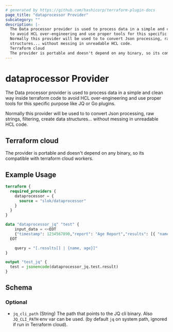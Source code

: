 ```yaml
---
# generated by https://github.com/hashicorp/terraform-plugin-docs
page_title: "dataprocessor Provider"
subcategory: ""
description: |-
  The Data processor provider is used to process data in a simple and clean way inside terraform code
  to avoid HCL over-engineering and use proper tools for this specific purpose like JQ or Go plugins.
  Normally this provider will be used to to convert Json processing, raw strings, filtering, create data
  structures... without messing in unreadable HCL code.
  Terraform cloud
  The provider is portable and doesn't depend on any binary, so its compatible with terraform cloud workers.
---
```


# dataprocessor Provider

The Data processor provider is used to process data in a simple and clean way inside terraform code
to avoid HCL over-engineering and use proper tools for this specific purpose like JQ or Go plugins.

Normally this provider will be used to to convert Json processing, raw strings, filtering, create data
structures... without messing in unreadable HCL code.

## Terraform cloud

The provider is portable and doesn't depend on any binary, so its compatible with terraform cloud workers.

## Example Usage

```terraform
terraform {
  required_providers {
    dataprocessor = {
      source = "slok/dataprocessor"
    }
  }
}

data "dataprocessor_jq" "test" {
	input_data = <<EOT
    {"timestamp": 1234567890,"report": "Age Report","results": [{ "name": "John", "age": 43, "city": "TownA" },{ "name": "Joe",  "age": 10, "city": "TownB" }]}
  EOT

	query = "[.results[] | {name, age}]"
}

output "test_jq" {
  test = jsonencode(dataprocessor_jq.test.result)
}
```

<!-- schema generated by tfplugindocs -->
## Schema

### Optional

- `jq_cli_path` (String) The path that points to the JQ cli binary. Also `JQ_CLI_PATH` env var can be used. (by default `jq` on system path, ignored if run in Terraform cloud).
